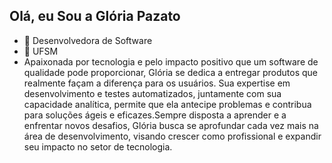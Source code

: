 ## Olá, eu Sou a Glória Pazato

- 🔭 Desenvolvedora de Software 
- 🔭 UFSM
- Apaixonada por tecnologia e pelo impacto positivo que um software de qualidade pode proporcionar, Glória se dedica a entregar produtos que realmente façam a diferença para os usuários. Sua expertise em desenvolvimento e testes automatizados, juntamente com sua capacidade analítica, permite que ela antecipe problemas e contribua para soluções ágeis e eficazes.Sempre disposta a aprender e a enfrentar novos desafios, Glória busca se aprofundar cada vez mais na área de desenvolvimento, visando crescer como profissional e expandir seu impacto no setor de tecnologia.

